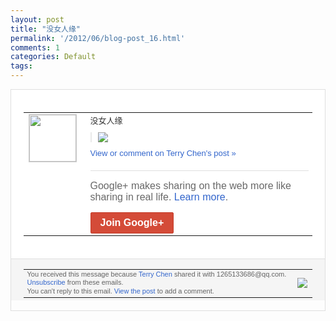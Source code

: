 ```yaml
---
layout: post
title: "没女人缘"
permalink: '/2012/06/blog-post_16.html'
comments: 1
categories: Default
tags: 
---
```

<div style="border:solid 1px #dfdfdf;color:#686868;font:13px Arial"><div style="background-color:#fff;padding:20px;"><table cellpadding="0" cellspacing="0"><tr><td style="padding-right:15px;vertical-align:top"><a href="https://plus.google.com/_/notifications/ngemlink?&amp;emid=CJiTkvvj0rACFQhPtAod0R4AAA&amp;path=%2F108643996575278738906&amp;dt=1339850471281"><img height="75" src="https://lh3.googleusercontent.com/-KKRGTyJ5Bl0/AAAAAAAAAAI/AAAAAAAAEEY/jllxqER5dCk/s75-c-k-a/photo.jpg" style="border:solid 1px #cccccc;" width="75"/></a></td><td style="width:578px;color:#333;font:13px Arial;vertical-align:top;"><div style="padding-bottom:10px">没女人缘</div><div style="margin-bottom:10px;padding-left:10px; border-left:2px solid #EAEAEA"><span style="margin-right:5px"><a href="https://plus.google.com/_/notifications/ngemlink?&amp;emid=CJiTkvvj0rACFQhPtAod0R4AAA&amp;path=%2F108643996575278738906%2Fposts%2FNxs9tWoTd2E%3Fgpinv%3DAMIXal-mmndBedRpPkEllY7OS9VsnHKLXlPo0tTpoSz-kSl-y1eFI5d0cS13PTn5DxDyQe5P_T9n8wXeuq4NHhNLohWuDrm-X2-ts1AJZ33wRkBmlJWofO8&amp;dt=1339850471281" style="zSoyz;"><img border="0" src="https://lh3.googleusercontent.com/-YHvCRiQb2f8/T9x-xVqRZ9I/AAAAAAAAN0s/XdULJDDuAD8/w160/QQ%25E6%258B%25BC%25E9%259F%25B3%25E6%2588%25AA%25E5%259B%25BE%25E6%259C%25AA%25E5%2591%25BD%25E5%2590%258D.png" style="max-height:200px;max-width:275px"/></a></span></div><a href="https://plus.google.com/_/notifications/ngemlink?&amp;emid=CJiTkvvj0rACFQhPtAod0R4AAA&amp;path=%2F108643996575278738906%2Fposts%2FNxs9tWoTd2E%3Fgpinv%3DAMIXal-mmndBedRpPkEllY7OS9VsnHKLXlPo0tTpoSz-kSl-y1eFI5d0cS13PTn5DxDyQe5P_T9n8wXeuq4NHhNLohWuDrm-X2-ts1AJZ33wRkBmlJWofO8&amp;dt=1339850471281" style="color:#3366CC;text-decoration:none;">View or comment on Terry Chen's post »</a><div style="margin-top:20px;border-top:solid 1px #dfdfdf"><div style="padding:15px 0;color:#686868;font:16px Arial;">Google+ makes sharing on the web more like sharing in real life. <a href="http://www.google.com/+/learnmore/" style="color:#3366CC;text-decoration:none;">Learn more</a>.</div><a href="https://plus.google.com/_/notifications/ngemlink?&amp;emid=CJiTkvvj0rACFQhPtAod0R4AAA&amp;path=%2F%3Fgpinv%3DAMIXal-mmndBedRpPkEllY7OS9VsnHKLXlPo0tTpoSz-kSl-y1eFI5d0cS13PTn5DxDyQe5P_T9n8wXeuq4NHhNLohWuDrm-X2-ts1AJZ33wRkBmlJWofO8&amp;dt=1339850471281" style="display:inline-block;padding:7px 15px;background-color:#d44b38; color:#fff;font-size:16px; font-weight:bold;border-radius:2px;border:solid 1px #c43b28; white-space:nowrap;text-decoration:none">Join Google+</a></div></td></tr></table></div><div style="border-top:solid 1px #dfdfdf;padding:0 20px; background-color:#f5f5f5"><table cellpadding="0" cellspacing="0" style="height:50px"><tbody><tr><td style="vertical-align:middle;width:100%; color:#636363;font:11px Arial; line-height:120%">You received this message because <a href="https://plus.google.com/_/notifications/ngemlink?&amp;emid=CJiTkvvj0rACFQhPtAod0R4AAA&amp;path=%2F108643996575278738906%3Fgpinv%3DAMIXal-mmndBedRpPkEllY7OS9VsnHKLXlPo0tTpoSz-kSl-y1eFI5d0cS13PTn5DxDyQe5P_T9n8wXeuq4NHhNLohWuDrm-X2-ts1AJZ33wRkBmlJWofO8&amp;dt=1339850471281" style="color:#3366CC;text-decoration:none;">Terry Chen</a> shared it with 1265133686@qq.com. <a href="https://plus.google.com/_/notifications/ngemlink?&amp;emid=CJiTkvvj0rACFQhPtAod0R4AAA&amp;path=%2F_%2Fnonplus%2Femailsettings%3Fgpinv%3DAMIXal-mmndBedRpPkEllY7OS9VsnHKLXlPo0tTpoSz-kSl-y1eFI5d0cS13PTn5DxDyQe5P_T9n8wXeuq4NHhNLohWuDrm-X2-ts1AJZ33wRkBmlJWofO8%26est%3DADH5u8VVFojDXdJ6MT-7IwXwTTR-eO8D9lXPmQAvY4PhooJ1ZZLAa1Lu1m1K3AoiNnixMrP4Xae3Qc20ceQf-fxIfn5rWbC_9yfRrkP-j146hcTew5E2qvvHXLK-kJ8bNawMR9HIxpBr&amp;dt=1339850471281" style="color:#3366CC;text-decoration:none;">Unsubscribe</a> from these emails.<br/>You can't reply to this email. <a href="https://plus.google.com/_/notifications/ngemlink?&amp;emid=CJiTkvvj0rACFQhPtAod0R4AAA&amp;path=%2F108643996575278738906%2Fposts%2FNxs9tWoTd2E%3Fgpinv%3DAMIXal-mmndBedRpPkEllY7OS9VsnHKLXlPo0tTpoSz-kSl-y1eFI5d0cS13PTn5DxDyQe5P_T9n8wXeuq4NHhNLohWuDrm-X2-ts1AJZ33wRkBmlJWofO8&amp;dt=1339850471281" style="color:#3366CC;text-decoration:none;">View the post</a> to add a comment.<br/></td><td><img src="https://ssl.gstatic.com/s2/oz/images/notifications/logo/google-plus-6617a72bb36cc548861652780c9e6ff1.png"/></td></tr></tbody></table></div></div>